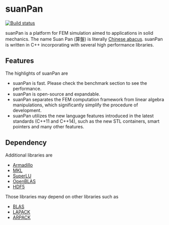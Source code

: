 # suanPan
[![Build status](https://ci.appveyor.com/api/projects/status/s5aobm9l4pijrov1?svg=true)](https://ci.appveyor.com/project/TLCFEM/suanpan)

suanPan is a platform for FEM simulation aimed to applications in solid mechanics. The name Suan Pan (算盤) is literally [Chinese abacus](https://en.wikipedia.org/wiki/Suanpan). suanPan is written in C++ incorporating with several high performance libraries.

## Features

The highlights of suanPan are

- suanPan is fast. Please check the benchmark section to see the performance.
- suanPan is open-source and expandable.
- suanPan separates the FEM computation framework from linear algebra manipulations, which significantly simplify the procedure of development.
- suanPan utilizes the new language features introduced in the latest standards (C++11 and C++14), such as the new STL containers, smart pointers and many other features.

## Dependency

Additional libraries are

- [Armadillo](http://arma.sourceforge.net/)
- [MKL](https://software.intel.com/en-us/mkl)
- [SuperLU](http://crd-legacy.lbl.gov/~xiaoye/SuperLU/)
- [OpenBLAS](http://www.openblas.net/)
- [HDF5](https://www.hdfgroup.org/)

Those libraries may depend on other libraries such as

- [BLAS](http://www.netlib.org/blas/)
- [LAPACK](http://www.netlib.org/lapack/)
- [ARPACK](http://www.caam.rice.edu/software/ARPACK/)
